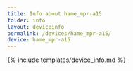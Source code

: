 ```yaml
---
title: Info about hame_mpr-a15
folder: info
layout: deviceinfo
permalink: /devices/hame_mpr-a15/
device: hame_mpr-a15
---
```

{% include templates/device_info.md %}
